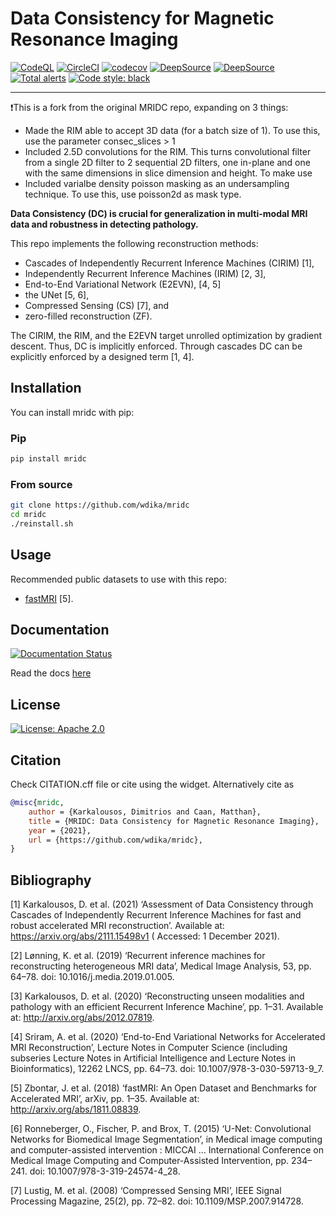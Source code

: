 # Data Consistency for Magnetic Resonance Imaging

[![CodeQL](https://github.com/wdika/mridc/actions/workflows/codeql-analysis.yml/badge.svg)](https://github.com/wdika/mridc/actions/workflows/codeql-analysis.yml)
[![CircleCI](https://circleci.com/gh/wdika/mridc/tree/main.svg?style=svg)](https://circleci.com/gh/wdika/mridc/tree/main)
[![codecov](https://codecov.io/gh/wdika/mridc/branch/main/graph/badge.svg?token=KPPQ33DOTF)](https://codecov.io/gh/wdika/mridc)
[![DeepSource](https://deepsource.io/gh/wdika/mridc.svg/?label=active+issues&show_trend=true&token=txj87v43GA6vhpbSwPEUTQtX)](https://deepsource.io/gh/wdika/mridc/?ref=repository-badge)
[![DeepSource](https://deepsource.io/gh/wdika/mridc.svg/?label=resolved+issues&show_trend=true&token=txj87v43GA6vhpbSwPEUTQtX)](https://deepsource.io/gh/wdika/mridc/?ref=repository-badge)
[![Total alerts](https://img.shields.io/lgtm/alerts/g/wdika/mridc.svg?logo=lgtm&logoWidth=18)](https://lgtm.com/projects/g/wdika/mridc/alerts/)
<a href="https://github.com/psf/black"><img alt="Code style: black" src="https://img.shields.io/badge/code%20style-black-000000.svg"></a>

---

❗This is a fork from the original MRIDC repo, expanding on 3 things:

- Made the RIM able to accept 3D data (for a batch size of 1). To use this, use the parameter consec_slices > 1
- Included 2.5D convolutions for the RIM. This turns convolutional filter from a single 2D filter to 2 sequential 2D filters, one in-plane and one with the same dimensions in slice dimension and height. To make use
- Included varialbe density poisson masking as an undersampling technique. To use this, use poisson2d as mask type.

**Data Consistency (DC) is crucial for generalization in multi-modal MRI data and robustness in detecting pathology.**

This repo implements the following reconstruction methods:

- Cascades of Independently Recurrent Inference Machines (CIRIM) [1],
- Independently Recurrent Inference Machines (IRIM) [2, 3],
- End-to-End Variational Network (E2EVN), [4, 5]
- the UNet [5, 6],
- Compressed Sensing (CS) [7], and
- zero-filled reconstruction (ZF).

The CIRIM, the RIM, and the E2EVN target unrolled optimization by gradient descent. Thus, DC is implicitly enforced.
Through cascades DC can be explicitly enforced by a designed term [1, 4].

## Installation

You can install mridc with pip:

### Pip
```bash
pip install mridc
```

### From source
```bash
git clone https://github.com/wdika/mridc
cd mridc
./reinstall.sh
```

## Usage

Recommended public datasets to use with this repo:

- [fastMRI](https://fastmri.org/) [5].

## Documentation

[![Documentation Status](https://readthedocs.org/projects/mridc/badge/?version=latest)](https://mridc.readthedocs.io/en/latest/?badge=latest)

Read the docs [here](https://mridc.readthedocs.io/en/latest/index.html)

## License

[![License: Apache 2.0](https://img.shields.io/badge/License-Apache%202.0-blue.svg)](https://opensource.org/licenses/Apache-2.0)

## Citation

Check CITATION.cff file or cite using the widget. Alternatively cite as

```BibTeX
@misc{mridc,
    author = {Karkalousos, Dimitrios and Caan, Matthan},
    title = {MRIDC: Data Consistency for Magnetic Resonance Imaging},
    year = {2021},
    url = {https://github.com/wdika/mridc},
}
```

## Bibliography

[1] Karkalousos, D. et al. (2021) ‘Assessment of Data Consistency through Cascades of Independently Recurrent Inference
Machines for fast and robust accelerated MRI reconstruction’. Available at: https://arxiv.org/abs/2111.15498v1 (
Accessed: 1 December 2021).

[2] Lønning, K. et al. (2019) ‘Recurrent inference machines for reconstructing heterogeneous MRI data’, Medical Image
Analysis, 53, pp. 64–78. doi: 10.1016/j.media.2019.01.005.

[3] Karkalousos, D. et al. (2020) ‘Reconstructing unseen modalities and pathology with an efficient Recurrent Inference
Machine’, pp. 1–31. Available at: http://arxiv.org/abs/2012.07819.

[4] Sriram, A. et al. (2020) ‘End-to-End Variational Networks for Accelerated MRI Reconstruction’, Lecture Notes in
Computer Science (including subseries Lecture Notes in Artificial Intelligence and Lecture Notes in Bioinformatics),
12262 LNCS, pp. 64–73. doi: 10.1007/978-3-030-59713-9_7.

[5] Zbontar, J. et al. (2018) ‘fastMRI: An Open Dataset and Benchmarks for Accelerated MRI’, arXiv, pp. 1–35. Available
at: http://arxiv.org/abs/1811.08839.

[6] Ronneberger, O., Fischer, P. and Brox, T. (2015) ‘U-Net: Convolutional Networks for Biomedical Image Segmentation’,
in Medical image computing and computer-assisted intervention : MICCAI ... International Conference on Medical Image
Computing and Computer-Assisted Intervention, pp. 234–241. doi: 10.1007/978-3-319-24574-4_28.

[7] Lustig, M. et al. (2008) ‘Compressed Sensing MRI’, IEEE Signal Processing Magazine, 25(2), pp. 72–82. doi:
10.1109/MSP.2007.914728.
